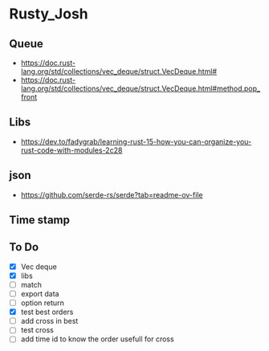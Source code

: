 # Rusty_Josh


## Queue
- https://doc.rust-lang.org/std/collections/vec_deque/struct.VecDeque.html#
- https://doc.rust-lang.org/std/collections/vec_deque/struct.VecDeque.html#method.pop_front


## Libs
- https://dev.to/fadygrab/learning-rust-15-how-you-can-organize-you-rust-code-with-modules-2c28

## json
- https://github.com/serde-rs/serde?tab=readme-ov-file

## Time stamp

## To Do
- [x] Vec deque
- [X] libs
- [ ] match
- [ ] export data
- [ ] option<struct> return
- [X] test best orders
- [ ] add cross in best
- [ ] test cross
- [ ] add time id to know the order usefull for cross